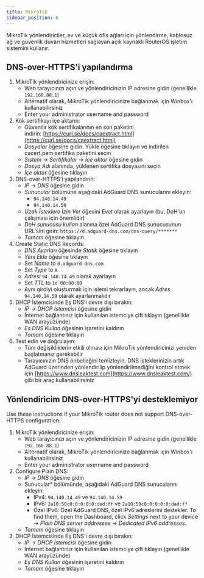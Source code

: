 ```yaml
---
title: MikroTik
sidebar_position: 6
---
```


MikroTik yönlendiriciler, ev ve küçük ofis ağları için yönlendirme, kablosuz ağ ve güvenlik duvarı hizmetleri sağlayan açık kaynaklı RouterOS işletim sistemini kullanır.

## DNS-over-HTTPS'i yapılandırma

1. MikroTik yönlendiricinize erişin:
   - Web tarayıcınızı açın ve yönlendiricinizin IP adresine gidin (genellikle `192.168.88.1`)
   - Alternatif olarak, MikroTik yönlendiricinize bağlanmak için Winbox'ı kullanabilirsiniz
   - Enter your administrator username and password
2. Kök sertifikayı içe aktarın:
   - Güvenilir kök sertifikalarının en son paketini indirin: [https://curl.se/docs/caextract.html](https://curl.se/docs/caextract.html)
   - _Dosyalar_ öğesine gidin. Yükle öğesine tıklayın ve indirilen cacert.pem sertifika paketini seçin
   - _Sistem_ → _Sertifikalar_ → _İçe aktar_ öğesine gidin
   - _Dosya Adı_ alanında, yüklenen sertifika dosyasını seçin
   - _İçe aktar_ öğesine tıklayın
3. DNS-over-HTTPS'i yapılandırın:
   - _IP_ → _DNS_ öğesine gidin
   - _Sunucular_ bölümüne aşağıdaki AdGuard DNS sunucularını ekleyin:
     - `94.140.14.49`
     - `94.140.14.59`
   - _Uzak İsteklere İzin Ver_ öğesini _Evet_ olarak ayarlayın (bu, DoH'un çalışması için önemlidir)
   - _DoH sunucusu kullan_ alanına özel AdGuard DNS sunucusunun URL'sini girin: `https://d.adguard-dns.com/dns-query/*******`
   - _Tamam_ öğesine tıklayın
4. Create Static DNS Records:
   - _DNS Ayarları_ öğesinde _Statik_ öğesine tıklayın
   - _Yeni Ekle_ öğesine tıklayın
   - Set _Name_ to `d.adguard-dns.com`
   - Set _Type_ to `A`
   - _Adresi_ `94.140.14.49` olarak ayarlayın
   - Set _TTL_ to `1d 00:00:00`
   - Aynı girdiyi oluşturmak için işlemi tekrarlayın, ancak _Adres_ `94.140.14.59` olarak ayarlanmalıdır
5. DHCP İstemcisinde Eş DNS'i devre dışı bırakın:
   - _IP_ → _DHCP İstemcisi_ öğesine gidin
   - İnternet bağlantınız için kullanılan istemciye çift tıklayın (genellikle WAN arayüzünde)
   - _Eş DNS Kullan_ öğesinin işaretini kaldırın
   - _Tamam_ öğesine tıklayın
6. Test edin ve doğrulayın:
   - Tüm değişikliklerin etkili olması için MikroTik yönlendiricinizi yeniden başlatmanız gerekebilir
   - Tarayıcınızın DNS önbelleğini temizleyin. DNS isteklerinizin artık AdGuard üzerinden yönlendirilip yönlendirilmediğini kontrol etmek için [https://www.dnsleaktest.com](https://www.dnsleaktest.com/) gibi bir araç kullanabilirsiniz

## Yönlendiricim DNS-over-HTTPS'yi desteklemiyor

Use these instructions if your MikroTik router does not support DNS-over-HTTPS configuration:

1. MikroTik yönlendiricinize erişin:
   - Web tarayıcınızı açın ve yönlendiricinizin IP adresine gidin (genellikle `192.168.88.1`)
   - Alternatif olarak, MikroTik yönlendiricinize bağlanmak için Winbox'ı kullanabilirsiniz
   - Enter your administrator username and password
2. Configure Plain DNS:
   - _IP_ → _DNS_ öğesine gidin
   - Sunucular\* bölümünde, aşağıdaki AdGuard DNS sunucularını ekleyin:
     - IPv4: `94.140.14.49` ve `94.140.14.59`
     - IPv6: `2a10:50c0:0:0:0:0:ded:ff` ve `2a10:50c0:0:0:0:0:dad:ff`
     - Özel IPv6: Özel AdGuard DNS, özel IPv6 adreslerini destekler. To find them, open the Dashboard, click _Settings_ next to your device → _Plain DNS server addresses_ → _Dedicated IPv6 addresses_.
   - _Tamam_ öğesine tıklayın
3. DHCP İstemcisinde Eş DNS'i devre dışı bırakın:
   - _IP_ → _DHCP İstemcisi_ öğesine gidin
   - İnternet bağlantınız için kullanılan istemciye çift tıklayın (genellikle WAN arayüzünde)
   - _Eş DNS Kullan_ öğesinin işaretini kaldırın
   - _Tamam_ öğesine tıklayın

